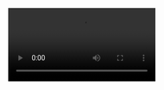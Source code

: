 
<video src="https://github.com/Doguhannilt/Weather-app/assets/77373443/df1734f7-34c9-4526-9502-b332efcf7b9a">




